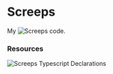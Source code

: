 # Screeps

My ![Screeps](https://screeps.com) code.

### Resources

![Screeps Typescript Declarations](https://github.com/screepers/Screeps-Typescript-Declarations)
